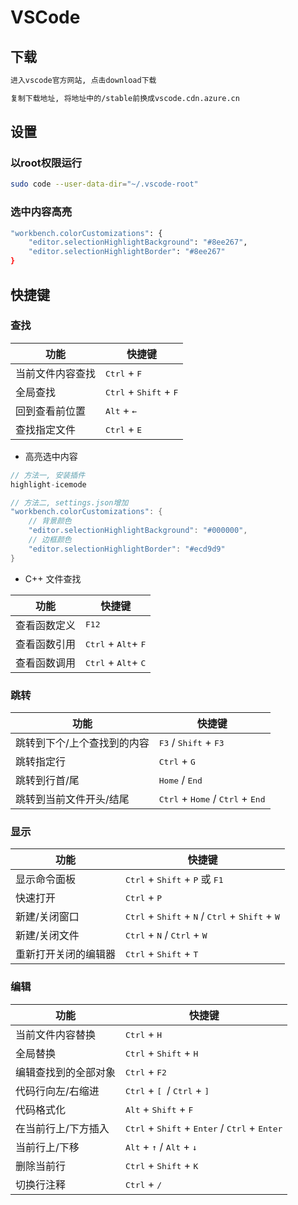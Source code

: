 <!--
 * @Description: 
 * @Version: 1.0
 * @Author: dmjcb
 * @Email:  
 * @Date: 2021-10-12 23:24:59
 * @LastEditors: dmjcb
 * @LastEditTime: 2023-04-19 14:08:10
-->

# VSCode

## 下载

```sh
进入vscode官方网站, 点击download下载

复制下载地址, 将地址中的/stable前换成vscode.cdn.azure.cn
```

## 设置

### 以root权限运行

```sh
sudo code --user-data-dir="~/.vscode-root"
```

### 选中内容高亮

```sh
"workbench.colorCustomizations": {
    "editor.selectionHighlightBackground": "#8ee267", 
    "editor.selectionHighlightBorder": "#8ee267"  
}
```

## 快捷键

### 查找

| 功能             | 快捷键                                            |
| ---------------- | ------------------------------------------------- |
| 当前文件内容查找 | <kbd>Ctrl</kbd> + <kbd>F</kbd>                    |
| 全局查找         | <kbd>Ctrl</kbd> + <kbd>Shift</kbd> + <kbd>F</kbd> |
| 回到查看前位置   | <kbd>Alt</kbd> + <kbd>←</kbd>                     |
| 查找指定文件     | <kbd>Ctrl</kbd> + <kbd>E</kbd>                    |

- 高亮选中内容

```c
// 方法一, 安装插件
highlight-icemode

// 方法二, settings.json增加
"workbench.colorCustomizations": {
    // 背景颜色
    "editor.selectionHighlightBackground": "#000000", 
    // 边框颜色
    "editor.selectionHighlightBorder": "#ecd9d9"  
}
```

- C++ 文件查找

| 功能         | 快捷键                                         |
| ------------ | ---------------------------------------------- |
| 查看函数定义 | <kbd>F12</kbd>                                 |
| 查看函数引用 | <kbd>Ctrl</kbd> + <kbd>Alt</kbd>+ <kbd>F</kbd> |
| 查看函数调用 | <kbd>Ctrl</kbd> + <kbd>Alt</kbd>+ <kbd>C</kbd> |

### 跳转

| 功能                        | 快捷键                                                               |
| --------------------------- | -------------------------------------------------------------------- |
| 跳转到下个/上个查找到的内容 | <kbd>F3</kbd> / <kbd>Shift</kbd> + <kbd>F3</kbd>                     |
| 跳转指定行                  | <kbd>Ctrl</kbd> + <kbd>G</kbd>                                       |
| 跳转到行首/尾               | <kbd>Home</kbd> / <kbd>End</kbd>                                     |
| 跳转到当前文件开头/结尾     | <kbd>Ctrl</kbd> + <kbd>Home</kbd> / <kbd>Ctrl</kbd> + <kbd>End</kbd> |

### 显示

| 功能                 | 快捷键                                                                                                |
| -------------------- | ----------------------------------------------------------------------------------------------------- |
| 显示命令面板         | <kbd>Ctrl</kbd> + <kbd>Shift</kbd> + <kbd>P</kbd> 或 <kbd>F1</kbd>                                    |
| 快速打开             | <kbd>Ctrl</kbd> + <kbd>P</kbd>                                                                        |
| 新建/关闭窗口        | <kbd>Ctrl</kbd> + <kbd>Shift</kbd> + <kbd>N</kbd> / <kbd>Ctrl</kbd> + <kbd>Shift</kbd> + <kbd>W</kbd> |
| 新建/关闭文件        | <kbd>Ctrl</kbd> + <kbd>N</kbd> / <kbd>Ctrl</kbd> + <kbd>W</kbd>                                       |
| 重新打开关闭的编辑器 | <kbd>Ctrl</kbd> + <kbd>Shift</kbd> + <kbd>T</kbd>                                                     |

### 编辑

| 功能                 | 快捷键                                                                                       |
| -------------------- | -------------------------------------------------------------------------------------------- |
| 当前文件内容替换     | <kbd>Ctrl</kbd> + <kbd>H</kbd>                                                               |
| 全局替换             | <kbd>Ctrl</kbd> + <kbd>Shift</kbd> + <kbd>H</kbd>                                            |
| 编辑查找到的全部对象 | <kbd>Ctrl</kbd> + <kbd>F2</kbd>                                                              |
| 代码行向左/右缩进    | <kbd>Ctrl</kbd> + <kbd>[ </kbd> / <kbd>Ctrl</kbd> + <kbd>] </kbd>                            |
| 代码格式化           | <kbd>Alt</kbd> + <kbd>Shift</kbd> + <kbd>F</kbd>                                             |
| 在当前行上/下方插入  | <kbd>Ctrl</kbd> + <kbd>Shift</kbd> + <kbd>Enter</kbd>  /  <kbd>Ctrl</kbd> + <kbd>Enter</kbd> |
| 当前行上/下移        | <kbd>Alt</kbd> + <kbd>↑</kbd> / <kbd>Alt</kbd> + <kbd>↓</kbd>                                |
| 删除当前行           | <kbd>Ctrl</kbd> + <kbd>Shift</kbd> + <kbd>K</kbd>                                            |
| 切换行注释           | <kbd>Ctrl</kbd> + <kbd>/</kbd>                                                               |
